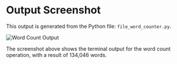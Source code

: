 # Output Screenshot

This output is generated from the Python file: `file_word_counter.py`.

![Word Count Output](../word_count_output.png)

The screenshot above shows the terminal output for the word count operation, with a result of 134,046 words.

